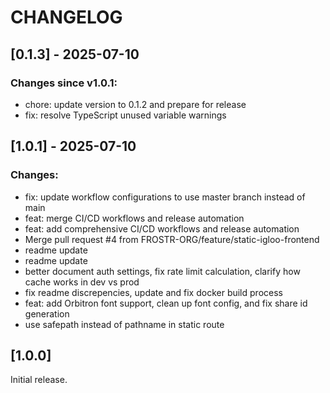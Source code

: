 # CHANGELOG

## [0.1.3] - 2025-07-10
### Changes since v1.0.1:
- chore: update version to 0.1.2 and prepare for release
- fix: resolve TypeScript unused variable warnings

## [1.0.1] - 2025-07-10
### Changes:
- fix: update workflow configurations to use master branch instead of main
- feat: merge CI/CD workflows and release automation
- feat: add comprehensive CI/CD workflows and release automation
- Merge pull request #4 from FROSTR-ORG/feature/static-igloo-frontend
- readme update
- readme update
- better document auth settings, fix rate limit calculation, clarify how cache works in dev vs prod
- fix readme discrepencies, update and fix docker build process
- feat: add Orbitron font support, clean up font config, and fix share id generation
- use safepath instead of pathname in static route

## [1.0.0]

Initial release.
